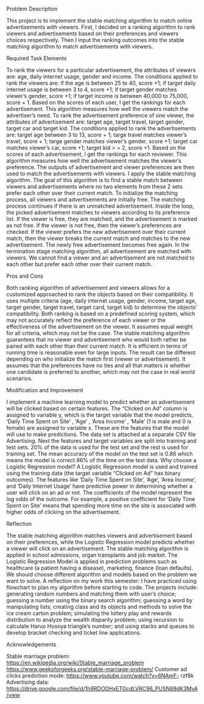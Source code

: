Problem Description

This project is to implement the stable matching algorithm to match online
advertisements with viewers. First, I decided on a ranking algorithm to rank viewers
and advertisements based on their preferences and viewers choices respectively.
Then I input the ranking outcomes into the stable matching algorithm to match
advertisements with viewers.

Required Task Elements

To rank the viewers for a particular advertisement, the attributes of viewers are: age,
daily internet usage, gender and income. The conditions applied to rank the viewers
are: if the age is between 25 to 40, score +1; if target daily internet usage is between
3 to 4, score +1; if target gender matches viewer’s gender, score +1; if target income
is between 40,000 to 75,000, score + 1. Based on the scores of each user, I get the
rankings for each advertisement. This algorithm measures how well the viewers
match the advertiser’s need.
To rank the advertisement preference of one viewer, the attributes of advertisement
are: target age, target travel, target gender, target car and target kid. The conditions
applied to rank the advertisements are: target age between 3 to 13, score + 1; targe
travel matches viewer’s travel, score + 1; targe gender matches viewer’s gender,
score +1; target car matches viewer’s car, score +1; target kid > = 2, score +1. Based
on the scores of each advertisement, I get the rankings for each reviewer. This
algorithm measures how well the advertisement matches the viewer’s preference.
The outputs of advertisement and viewer preferences are then used to match the
advertisements with viewers. I apply the stable matching algorithm. The goal of this
algorithm is to find a stable match between viewers and advertisements where no
two elements from these 2 sets prefer each other over their current match. To
initialize the matching process, all viewers and advertisements are initially free. The
matching process continues if there is an unmatched advertisement. Inside the loop,
the picked advertisement matches to viewers according to its preference list. If the
viewer is free, they are matched, and the advertisement is marked as not free. If the
viewer is not free, then the viewer’s preferences are checked. If the viewer prefers
the new advertisement over their current match, then the viewer breaks the current
match and matches to the new advertisement. The newly free advertisement
becomes free again. In the termination stage matching algorithm, all advertisement
are matched with viewers. We cannot find a viewer and an advertisement are not
matched to each other but prefer each other over their current match.

Pros and Cons

Both ranking algorithm of advertisement and viewers allows for a customized
approached to rank the objects based on their compatibility. It uses multiple criteria
(age, daily internet usage, gender, income, target age, target gender, target travel,
target card, target kid) to determine the objects’ compatibility. Both ranking is based
on a predefined scoring system, which may not accurately reflect the preference of
each viewer or the effectiveness of the advertisement on the viewer. It assumes
equal weight for all criteria, which may not be the case.
The stable matching algorithm guarantees that no viewer and advertisement who
would both rather be paired with each other than their current match. It is efficient
in terms of running time is reasonable even for large inputs. The result can be
different depending on who initialize the match first (viewer or advertisement). It
assumes that the preferences have no ties and all that matters is whether one
candidate is preferred to another, which may not the case in real world scenarios.

Modification and Improvement

I implement a machine learning model to predict whether an advertisement will be
clicked based on certain features. The “Clicked on Ad” column is assigned to variable
y, which is the target variable that the model predicts.
‘Daily Time Spent on Site’
,
‘Age’
,
‘Area Income’
,
‘Male’ (1 is male and 0 is female) are assigned to variable x.
These are the features that the model will use to make predictions. The data set is
attached at a separate CSV file Advertising.
Next the features and target variables are split into training and test sets. 20% of the
data is used for the test set and the rest is used for training set. The mean accuracy
of the model on the test set is 0.86 which means the model is correct 86% of the
time on the test data.
Why choose a Logistic Regression model? A Logistic Regression model is used and
trained using the training data (the target variable “Clicked on Ad” has binary
outcomes). The features like ‘Daily Time Spent on Site’, ‘Age’, ‘Area Income’, and
‘Daily Internet Usage’ have predictive power in determining whether a user will click
on an ad or not. The coefficients of the model represent the log odds of the
outcome. For example, a positive coefficient for ‘Daily Time Spent on Site’ means
that spending more time on the site is associated with higher odds of clicking on the
advertisement.

Reflection

The stable matching algorithm matches viewers and advertisement based on their
preferences, while the Logistic Regression model predicts whether a viewer will click
on an advertisement. The stable matching algorithm is applied in school admissions,
organ transplants and job market. The Logistic Regression Model is applied in
prediction problems such as healthcare (a patient having a disease), marketing,
finance (loan defaults). We should choose different algorithm and models based on
the problem we want to solve.
A reflection on my work this semester: I have practiced using flowchart to plan my
algorithm before starting to code. The projects include: generating random numbers
and matching them with user’s choice; guessing a number using the binary search
algorithm; guessing a word by manipulating lists; creating class and its objects and
methods to solve the ice cream carton problem; simulating the lottery play and
rewards distribution to analyze the wealth disparity problem; using recursion to
calculate Haruo Hosoya triangle’s number; and using stacks and queues to develop
bracket checking and ticket line applications.

Acknowledgements

Stable marriage problem: https://en.wikipedia.org/wiki/Stable_marriage_problem
https://www.geeksforgeeks.org/stable-marriage-problem/
Customer ad clicks prediction mode: https://www.youtube.com/watch?v=6NAmF-
rzf8k
Advertising data:
https://drive.google.com/file/d/1h9RDODHxETGcdLVRC96_PUSN88dK3MvA/view
